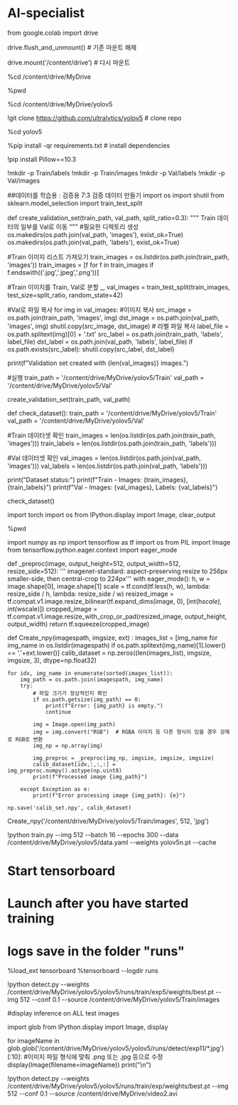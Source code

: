 # AI-specialist
from google.colab import drive

drive.flush_and_unmount()  # 기존 마운트 해제

drive.mount('/content/drive')  # 다시 마운트

%cd /content/drive/MyDrive

%pwd

%cd /content/drive/MyDrive/yolov5

!git clone https://github.com/ultralytics/yolov5  # clone repo

%cd yolov5

%pip install -qr requirements.txt # install dependencies

!pip install Pillow==10.3

!mkdir -p Train/labels
!mkdir -p Train/images
!mkdir -p Val/labels
!mkdir -p Val/images

##데이터를 학습용 : 검증용 7:3 검증 데이터 만들기
import os
import shutil
from sklearn.model_selection import train_test_split

def create_validation_set(train_path, val_path, split_ratio=0.3):
  """
  Train 데이터의 일부를 Val로 이동
  """
  #필요한 디렉토리 생성
  os.makedirs(os.path.join(val_path, 'images'), exist_ok=True)
  os.makedirs(os.path.join(val_path, 'labels'), exist_ok=True)

  #Train 이미지 리스트 가져오기
  train_images = os.listdir(os.path.join(train_path, 'images'))
  train_images = [f for f in train_images if f.endswith(('.jpg','.jpeg','.png'))]

  #Train 이미지를 Train, Val로 분할
  _, val_images = train_test_split(train_images, test_size=split_ratio, random_state=42)

  #Val로 파일 복사
  for img in val_images:
    #이미지 복사
    src_image = os.path.join(train_path, 'images', img)
    dst_image = os.path.join(val_path, 'images', img)
    shutil.copy(src_image, dst_image)
    # 라벨 파일 복사
    label_file = os.path.splitext(img)[0] + '.txt'
    src_label = os.path.join(train_path, 'labels', label_file)
    dst_label = os.path.join(val_path, 'labels', label_file)
    if os.path.exists(src_label):
      shutil.copy(src_label, dst_label)

  print(f"Validation set created with {len(val_images)} images.")

#실행
train_path = '/content/drive/MyDrive/yolov5/Train'
val_path = '/content/drive/MyDrive/yolov5/Val'

create_validation_set(train_path, val_path)

def check_dataset():
  train_path = '/content/drive/MyDrive/yolov5/Train'
  val_path = '/content/drive/MyDrive/yolov5/Val'

  #Train 데이터셋 확인
  train_images = len(os.listdir(os.path.join(train_path, 'images')))
  train_labels = len(os.listdir(os.path.join(train_path, 'labels')))

  #Val 데이터셋 확인
  val_images = len(os.listdir(os.path.join(val_path, 'images')))
  val_labels = len(os.listdir(os.path.join(val_path, 'labels')))

  print("Dataset status:")
  print(f"Train - Images: {train_images}, {train_labels}")
  print(f"Val - Images: {val_images}, Labels: {val_labels}")

check_dataset()

import torch
import os
from IPython.display import Image, clear_output

%pwd

import numpy as np
import tensorflow as tf
import os
from PIL import Image
from tensorflow.python.eager.context import eager_mode

  def _preproc(image, output_height=512, output_width=512, resize_side=512):
      ''' imagenet-standard: aspect-preserving resize to 256px smaller-side, then central-crop to 224px'''
      with eager_mode():
          h, w = image.shape[0], image.shape[1]
          scale = tf.cond(tf.less(h, w), lambda: resize_side / h, lambda: resize_side / w)
          resized_image = tf.compat.v1.image.resize_bilinear(tf.expand_dims(image, 0), [int(h*scale), int(w*scale)])
          cropped_image = tf.compat.v1.image.resize_with_crop_or_pad(resized_image, output_height, output_width)
          return tf.squeeze(cropped_image)

  def Create_npy(imagespath, imgsize, ext) :
      images_list = [img_name for img_name in os.listdir(imagespath) if
                  os.path.splitext(img_name)[1].lower() == '.'+ext.lower()]
      calib_dataset = np.zeros((len(images_list), imgsize, imgsize, 3), dtype=np.float32)

    for idx, img_name in enumerate(sorted(images_list)):
        img_path = os.path.join(imagespath, img_name)
        try:
            # 파일 크기가 정상적인지 확인
            if os.path.getsize(img_path) == 0:
                print(f"Error: {img_path} is empty.")
                continue

            img = Image.open(img_path)
            img = img.convert("RGB")  # RGBA 이미지 등 다른 형식이 있을 경우 강제로 RGB로 변환
            img_np = np.array(img)

            img_preproc = _preproc(img_np, imgsize, imgsize, imgsize)
            calib_dataset[idx,:,:,:] = img_preproc.numpy().astype(np.uint8)
            print(f"Processed image {img_path}")

        except Exception as e:
            print(f"Error processing image {img_path}: {e}")

    np.save('calib_set.npy', calib_dataset)

Create_npy('/content/drive/MyDrive/yolov5/Train/images', 512, 'jpg')

!python train.py  --img 512 --batch 16 --epochs 300 --data /content/drive/MyDrive/yolov5/data.yaml --weights yolov5n.pt --cache

# Start tensorboard
# Launch after you have started training
# logs save in the folder "runs"
%load_ext tensorboard
%tensorboard --logdir runs

!python detect.py --weights /content/drive/MyDrive/yolov5/yolov5/runs/train/exp5/weights/best.pt --img 512 --conf 0.1 --source /content/drive/MyDrive/yolov5/Train/images

#display inference on ALL test images

import glob
from IPython.display import Image, display

for imageName in glob.glob('/content/drive/MyDrive/yolov5/yolov5/runs/detect/exp11/*.jpg')[:10]: #이미지 파일 형식에 맞춰 .png 또는 .jpg 등으로 수정
    display(Image(filename=imageName))
    print("\n")

!python detect.py --weights /content/drive/MyDrive/yolov5/yolov5/runs/train/exp/weights/best.pt --img 512 --conf 0.1 --source /content/drive/MyDrive/video2.avi
